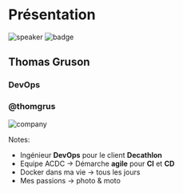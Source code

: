 <!-- .slide: class="speaker-slide" -->

# Présentation

![speaker](./assets/images/speaker/thomgrus.jpg)
![badge](./assets/images/badge/devops.png) <!-- .element: class="max-500" -->

## Thomas Gruson

### DevOps

### @thomgrus <!-- .element: class="twitter" -->

![company](./assets/images/logo_sfeir_bleu_orange.png)

Notes:

* Ingénieur **DevOps** pour le client **Decathlon**
* Equipe ACDC -> Démarche **agile** pour **CI** et **CD**
* Docker dans ma vie -> tous les jours
* Mes passions -> photo & moto
